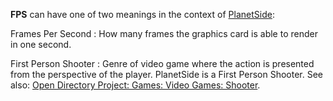 **FPS** can have one of two meanings in the context of
[PlanetSide](../etc/PlanetSide.md):

Frames Per Second : How many frames the graphics card is able to render in one
second.

<!-- -->

First Person Shooter : Genre of video game where the action is presented from
the perspective of the player. PlanetSide is a First Person Shooter. See also:
[Open Directory Project: Games: Video Games: Shooter](http://dmoz.org/Games/Video_Games/Shooter/).

<!--[category:Terminology](category:Terminology.md)-->
